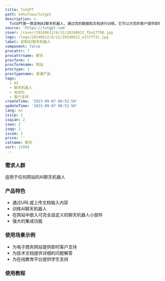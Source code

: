 ```yaml
---
title: TutGPT
path: kehufuwu/tutgpt
description: >-
  TutGPT是一款定制AI聊天机器人，通过您的数据和文档进行训练。它可以为您的客户提供即时答案，提高客户支持体验和团队的工作效率，还可以用于AI文案撰写。您可以轻松构建与您的内容训练的AI聊天机器人，为您的网站和其他地方提供即时答案。
source: 'https://tutgpt.com'
cover: /cover/20240612/6/12/20240612_fba17f98.jpg
logo: /logo/20240612/6/12/20240612_e337ff3c.jpg
label: 定制AI聊天机器人
component: false
procattr: 7
procattrname: 聊天
procform: 1
procformname: 网站
proctype: 1
proctypename: 普通产品
tags:
  - AI
  - 聊天机器人
  - 自动化
  - 客户支持
createTime: '2023-09-07 08:52:50'
updateTime: '2023-09-07 08:52:50'
lang: en
isicp: 2
isqian: 2
iswx: 2
isqq: 2
iscom: 2
price: ''
catname: 聊天
sort: 12994
---
```




### 需求人群
适用于任何网站的AI聊天机器人

### 产品特色
- 通过URL或上传文档输入内容
- 训练AI聊天机器人
- 在网站中嵌入可完全自定义的聊天机器人小部件
- 强大的集成功能

### 使用场景示例
- 为电子商务网站提供即时客户支持
- 为技术文档提供详细的问题解答
- 为在线教育平台提供学生支持

### 使用教程


  
